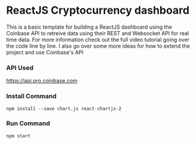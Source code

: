 # ReactJS Cryptocurrency dashboard
This is a basic template for building a ReactJS dashboard using the Coinbase API to retreive data using their REST and Websocket API for real time data. For more information check out the full video tutorial going over the code line by line. I also go over some more ideas for how to extend the project and use Coinbase's API

### API Used
https://api.pro.coinbase.com

### Install Command
    
    npm install --save chart.js react-chartjs-2

### Run Command
    
    npm start 
   

